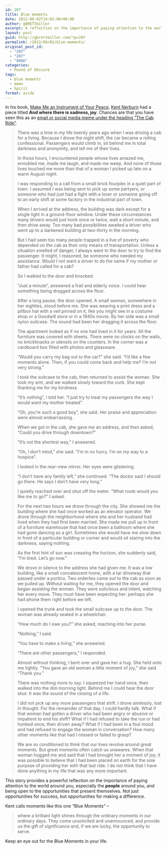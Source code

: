 ```yaml
---
id: 207
title: Blue moments
date: 2012-09-02T14:03:08+00:00
author: gBRETTmiller
excerpt: A reflection on the importance of paying attention to the world around you, especially the people around you, and being open to the opportunities that present themselves. Not just opportunities for success, but opportunities for making a difference.
layout: post
guid: http://gbrettmiller.com/?p=207
permalink: /2012/09/02/blue-moments/
original_post_id:
  - "207"
  - "207"
  - "9966"
categories:
  - Pound of Obscure
tags:
  - blue moments
  - meme
  - Spirit
format: aside
---
```

In his book, [Make Me an Instrument of Your Peace](http://wolfnordog.com/?page_id=45#ecwid:category=3324616&mode=product&product=14179537 "Buy the book here (not an affiliate link)"), [Kent Nerburn](http://kentnerburn.com/about "About Kent Nerburn") had a piece titled **And where there is sadness, joy**. Chances are that you have seen this as an [email or social media meme under the heading &#8220;The Cab Ride&#8221;](http://www.snopes.com/glurge/cabride.asp "The Cab Ride - true according to Snopes.com").

> There was a time in my life twenty years ago when I was driving a cab for a living. Because I drove the night shift, the car became a rolling confessional. Passengers would climb in, sit behind me in total darkness and anonymity, and tell me of their lives.
> 
> In those hours, I encountered people whose lives amazed me, ennobled me, made me laugh, and made me weep. And none of those lives touched me more than that of a woman I picked up late on a warm August night.
> 
> <!--more-->
> 
>  
> I was responding to a call from a small brick fourplex in a quiet part of town. I assumed I was being sent to pick up some partyers, or someone who had just had a fight with a lover or someone going off to an early shift at some factory in the industrial part of town.
> 
> When I arrived at the address, the building was dark except for a single light in a ground-floor window. Under these circumstances many drivers would just honk once or twice, wait a short minute, and then drive away. Too many bad possibilities awaited a driver who went up to a darkened building at two-thirty in the morning.
> 
> But I had seen too many people trapped in a live of poverty who depended on the cab as their only means of transportation. Unless a situation smelled of danger, I always went to the door to try to find the passenger. It might, I reasoned, be someone who needed my assistance. Would I not want a driver to do the same if my mother or father had called for a cab?
> 
> So I walked to the door and knocked.
> 
> &#8220;Just a minute&#8221;, answered a frail and elderly voice. I could hear something being dragged across the floor.
> 
> After a long pause, the door opened. A small woman, somewhere in her eighties, stood before me. She was wearing a print dress and a pillbox hat with a veil pinned on it, like you might see in a costume shop or a Goodwill store or in a 1940s movie. By her side was a small nylon suitcase. The sound had been her dragging it across the floor.
> 
> The apartment looked as if no one had lived in it for years. All the furniture was covered with sheets. There were no clocks on the walls, no knickknacks or utensils on the counters. In the corner was a cardboard box filled with photos and glassware.
> 
> &#8220;Would you carry my bag out to the car?&#8221; she said. &#8220;I&#8217;d like a few moments alone. Then, if you could come back and help me? I&#8217;m not very strong.&#8221;
> 
> I took the suitcase to the cab, then returned to assist the woman. She took my arm, and we walked slowly toward the curb. She kept thanking me for my kindness.
> 
> &#8220;It&#8217;s nothing&#8221;, I told her. &#8220;I just try to treat my passengers the way I would want my mother treated&#8221;.
> 
> &#8220;Oh, you&#8217;re such a good boy&#8221;, she said. Her praise and appreciation were almost embarrassing.
> 
> When we got in the cab, she gave me an address, and then asked, &#8220;Could you drive through downtown?&#8221;
> 
> &#8220;It&#8217;s not the shortest way,&#8221; I answered.
> 
> &#8220;Oh, I don&#8217;t mind,&#8221; she said. &#8220;I&#8217;m in no hurry. I&#8217;m on my way to a hospice&#8221;.
> 
> I looked in the rear-view mirror. Her eyes were glistening.
> 
> &#8220;I don&#8217;t have any family left,&#8221; she continued. &#8220;The doctor said I should go there. He says I don&#8217;t have very long.&#8221;
> 
> I quietly reached over and shut off the meter. &#8220;What route would you like me to go?&#8221; I asked.
> 
> For the next two hours we drove through the city. She showed me the building where she had once worked as an elevator operator. We drove through the neighborhood where she and her husband had lived when they had first been married. She made me pull up in front of a furniture warehouse that had once been a ballroom where she had gone dancing as a girl. Sometimes she would have me slow down in front of a particular building or corner and would sit staring into the darkness, saying nothing.
> 
> As the first hint of sun was creasing the horizon, she suddenly said, &#8220;I&#8217;m tired. Let&#8217;s go now.&#8221;
> 
> We drove in silence to the address she had given me. It was a low building, like a small convalescent home, with a tar driveway that passed under a portico. Two orderlies came out to the cab as soon as we pulled up. Without waiting for me, they opened the door and began assisting the woman. They were solicitous and intent, watching her every move. They must have been expecting her: perhaps she had phone them right before we left.
> 
> I opened the trunk and took the small suitcase up to the door. The woman was already seated in a wheelchair.
> 
> &#8220;How much do I owe you?&#8221; she asked, reaching into her purse.
> 
> &#8220;Nothing,&#8221; I said.
> 
> &#8220;You have to make a living,&#8221; she answered.
> 
> &#8220;There are other passengers,&#8221; I responded.
> 
> Almost without thinking, I bent over and gave her a hug. She held onto me tightly. &#8220;You gave an old woman a little moment of joy,&#8221; she said. &#8220;Thank you.&#8221;
> 
> There was nothing more to say. I squeezed her hand once, then walked into the dim morning light. Behind me I could hear the door shut. It was the sound of the closing of a life.
> 
> I did not pick up any more passengers that shift. I drove aimlessly, lost in thought. For the remainder of that day, I could hardly talk. What if that woman had gotten a driver who had been angry or abusive or impatient to end his shift? What if I had refused to take the run or had honked once, then driven away? What if I had been in a foul mood and had refused to engage the woman in conversation? How many other moments like that had I missed or failed to grasp?
> 
> We are so conditioned to think that our lives revolve around great moments. But great moments often catch us unawares. When that woman hugged me and said that I had brought her a moment of joy, it was possible to believe that I had been placed on earth for the sole purpose of providing her with that last ride. I do not think that I have done anything in my life that was any more important.

This story provides a powerful reflection on the importance of paying attention to the world around you, especially the **people** around you, and being open to the opportunities that present themselves. Not just opportunities for success, but opportunities for making a difference.

Kent calls moments like this one &#8220;Blue Moments&#8221; &#8211;

> where a brilliant light shines through the ordinary moments in our ordinary days. They come unsolicited and unannounced, and provide us the gift of significance and, if we are lucky, the opportunity to serve.

Keep an eye out for the Blue Moments in your life.